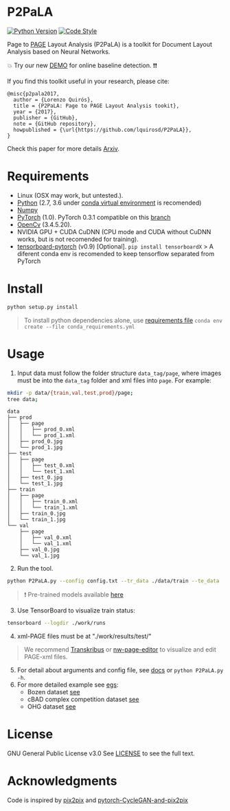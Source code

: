 P2PaLA
======

[![Python Version](https://img.shields.io/badge/python-2.7%2C%203.6-blue.svg)](https://www.python.org/)
[![Code Style](https://img.shields.io/badge/code%20style-black-000000.svg)](https://github.com/ambv/black)

Page to [PAGE](http://www.primaresearch.org/tools/PAGELibraries) Layout Analysis (P2PaLA) is a toolkit for Document Layout Analysis based on Neural Networks.

:boom: Try our new [DEMO](http://prhlt-carabela.prhlt.upv.es/tld/) for online baseline detection. :exclamation::exclamation: 

If you find this toolkit useful in your research, please cite:
```
@misc{p2pala2017,
  author = {Lorenzo Quirós},
  title = {P2PaLA: Page to PAGE Layout Analysis tookit},
  year = {2017},
  publisher = {GitHub},
  note = {GitHub repository},
  howpublished = {\url{https://github.com/lquirosd/P2PaLA}},
}
```
Check this paper for more details [Arxiv](https://arxiv.org/abs/1806.08852).



Requirements
===========

- Linux (OSX may work, but untested.).
- [Python](https://www.python.org/) (2.7, 3.6 under [conda virtual environment](https://www.anaconda.com/download/#linux) is recomended)
- [Numpy](http://www.numpy.org/) <!--- (installed by default using conda) -->
- [PyTorch](http://pytorch.org) (1.0). PyTorch 0.3.1 compatible on this [branch](https://github.com/lquirosd/P2PaLA/tree/PyTorch-v0.3.1)
- [OpenCv](https://github.com/opencv/opencv/releases/tag/3.4.5) (3.4.5.20). <!--- `conda install -c menpo opencv` -->
- NVIDIA GPU + CUDA CuDNN (CPU mode and CUDA without CuDNN works, but is not recomended for training).
- [tensorboard-pytorch](https://github.com/lanpa/tensorboard-pytorch) (v0.9) [Optional]. `pip install tensorboardX` > A diferent conda env is recomended to keep tensorflow separated from PyTorch

Install
=======
```bash
python setup.py install
```

> To install python dependencies alone, use  [requirements file](conda_requirements.yml) `conda env create --file conda_requirements.yml`

Usage
=====
1. Input data must follow the folder structure `data_tag/page`, where images must be into the `data_tag` folder and xml files into `page`. For example:
```bash
mkdir -p data/{train,val,test,prod}/page;
tree data;
```

```
data
├── prod
│   ├── page
│   │   ├── prod_0.xml
│   │   └── prod_1.xml
│   ├── prod_0.jpg
│   └── prod_1.jpg
├── test
│   ├── page
│   │   ├── test_0.xml
│   │   └── test_1.xml
│   ├── test_0.jpg
│   └── test_1.jpg
├── train
│   ├── page
│   │   ├── train_0.xml
│   │   └── train_1.xml
│   ├── train_0.jpg
│   └── train_1.jpg
└── val
    ├── page
    │   ├── val_0.xml
    │   └── val_1.xml
    ├── val_0.jpg
    └── val_1.jpg
```

2. Run the tool.

```bash
python P2PaLA.py --config config.txt --tr_data ./data/train --te_data ./data/test --log_comment "_foo"
```
> :exclamation: Pre-trained models available [here](egs/pre_trained)

3. Use TensorBoard to visualize train status:

```bash
tensorboard --logdir ./work/runs
```
4. xml-PAGE files must be at "./work/results/test/"

> We recommend [Transkribus](https://transkribus.eu/Transkribus/) or [nw-page-editor](https://github.com/mauvilsa/nw-page-editor) 
> to visualize and edit PAGE-xml files.

5. For detail about arguments and config file, see [docs](docs) or `python P2PaLA.py -h`. 
6. For more detailed example see [egs](egs):
    * Bozen dataset [see](egs/Bozen)
    * cBAD complex competition dataset [see](egs/cBAD_complex)
    * OHG dataset [see](egs/OHG)


License
=======
GNU General Public License v3.0
See [LICENSE](LICENSE) to see the full text.

Acknowledgments
===============
Code is inspired by [pix2pix](https://github.com/phillipi/pix2pix) and [pytorch-CycleGAN-and-pix2pix](https://github.com/junyanz/pytorch-CycleGAN-and-pix2pix)


